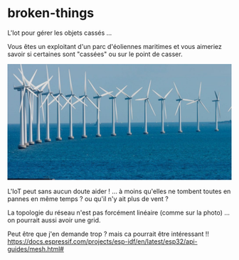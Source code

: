 # broken-things
L'Iot pour gérer les objets cassés ...

Vous êtes un exploitant d'un parc d'éoliennes maritimes et vous aimeriez savoir si 
certaines sont "cassées" ou sur le point de casser.

![](eolien.jpg)

L'IoT peut sans aucun doute aider ! ... 
à moins qu'elles ne tombent toutes en pannes en même temps ? ou qu'il n'y ait plus de vent ?

La topologie du réseau n'est pas forcément linéaire (comme sur la photo) ... on pourrait aussi
avoir une grid.

Peut être que j'en demande trop ? mais ca pourrait être intéressant !!
https://docs.espressif.com/projects/esp-idf/en/latest/esp32/api-guides/mesh.html#
